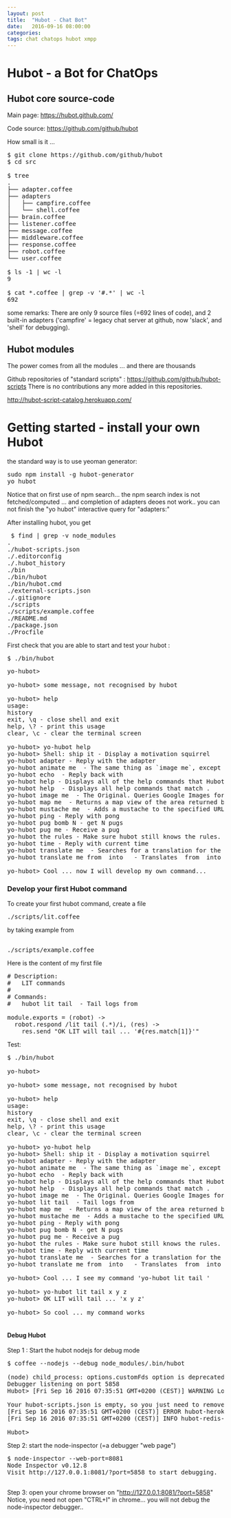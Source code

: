 ```yaml
---
layout: post
title:  "Hubot - Chat Bot"
date:   2016-09-16 08:00:00
categories: 
tags: chat chatops hubot xmpp
---
```


<h1>Hubot - a Bot for ChatOps</h1>

<H2>Hubot core source-code</H2>
Main page: <A href="https://hubot.github.com/">https://hubot.github.com/</A>

Code source: <A href="https://github.com/github/hubot">https://github.com/github/hubot</A>

How small is it ...
<PRE>
$ git clone https://github.com/github/hubot
$ cd src

$ tree
.
├── adapter.coffee
├── adapters
│   ├── campfire.coffee
│   └── shell.coffee
├── brain.coffee
├── listener.coffee
├── message.coffee
├── middleware.coffee
├── response.coffee
├── robot.coffee
└── user.coffee

$ ls -1 | wc -l
9

$ cat *.coffee | grep -v '#.*' | wc -l
692
</PRE>

some remarks:
There are only 9 source files (=692 lines of code), and 2 built-in adapters ('campfire' = legacy chat server at github, now 'slack', and 'shell' for debugging).

<H2>Hubot modules</H2>

The power comes from all the modules ... and there are thousands

Github repositories of "standard scripts" : 
<A href="https://github.com/github/hubot-scripts">https://github.com/github/hubot-scripts</A>
There is no contributions any more added in this repositories.

<A href="http://hubot-script-catalog.herokuapp.com/">http://hubot-script-catalog.herokuapp.com/</A>


<H1>Getting started - install your own Hubot</H1>

the standard way is to use yeoman generator:

<PRE>
sudo npm install -g hubot-generator 
yo hubot
</PRE>


Notice that on first use of npm search... the npm search index is not fetched/computed ... and completion of adapters deoes not work.. you can not finish the "yo hubot" interactive query for "adapters:"


After installing hubot, you get
<PRE>
 $ find | grep -v node_modules
.
./hubot-scripts.json
./.editorconfig
./.hubot_history
./bin
./bin/hubot
./bin/hubot.cmd
./external-scripts.json
./.gitignore
./scripts
./scripts/example.coffee
./README.md
./package.json
./Procfile
</PRE>

First check that you are able to start and test your hubot :
<PRE>
$ ./bin/hubot
</PRE>

<PRE>
yo-hubot>

yo-hubot> some message, not recognised by hubot

yo-hubot> help
usage:
history 
exit, \q - close shell and exit
help, \? - print this usage
clear, \c - clear the terminal screen

yo-hubot> yo-hubot help
yo-hubot> Shell: ship it - Display a motivation squirrel
yo-hubot adapter - Reply with the adapter
yo-hubot animate me <query> - The same thing as `image me`, except adds a few parameters to try to return an animated GIF instead.
yo-hubot echo <text> - Reply back with <text>
yo-hubot help - Displays all of the help commands that Hubot knows about.
yo-hubot help <query> - Displays all help commands that match <query>.
yo-hubot image me <query> - The Original. Queries Google Images for <query> and returns a random top result.
yo-hubot map me <query> - Returns a map view of the area returned by `query`.
yo-hubot mustache me <url|query> - Adds a mustache to the specified URL or query result.
yo-hubot ping - Reply with pong
yo-hubot pug bomb N - get N pugs
yo-hubot pug me - Receive a pug
yo-hubot the rules - Make sure hubot still knows the rules.
yo-hubot time - Reply with current time
yo-hubot translate me <phrase> - Searches for a translation for the <phrase> and then prints that bad boy out.
yo-hubot translate me from <source> into <target> <phrase> - Translates <phrase> from <source> into <target>. Both <source> and <target> are optional

yo-hubot> Cool ... now I will develop my own command...
</PRE>


<H3>Develop your first Hubot command</H3> 

To create your first hubot command, create a file
<PRE>
./scripts/lit.coffee
</PRE>
by taking example from
<PRE> 
./scripts/example.coffee
</PRE>

Here is the content of my first file
<PRE>
# Description:
#   LIT commands
#
# Commands:
#   hubot lit tail <servers> - Tail logs from <servers>

module.exports = (robot) ->
  robot.respond /lit tail (.*)/i, (res) ->
    res.send "OK LIT will tail ... '#{res.match[1]}'"
</PRE>


Test:
<PRE>
$ ./bin/hubot

yo-hubot>

yo-hubot> some message, not recognised by hubot

yo-hubot> help
usage:
history 
exit, \q - close shell and exit
help, \? - print this usage
clear, \c - clear the terminal screen

yo-hubot> yo-hubot help
yo-hubot> Shell: ship it - Display a motivation squirrel
yo-hubot adapter - Reply with the adapter
yo-hubot animate me <query> - The same thing as `image me`, except adds a few parameters to try to return an animated GIF instead.
yo-hubot echo <text> - Reply back with <text>
yo-hubot help - Displays all of the help commands that Hubot knows about.
yo-hubot help <query> - Displays all help commands that match <query>.
yo-hubot image me <query> - The Original. Queries Google Images for <query> and returns a random top result.
yo-hubot lit tail <servers> - Tail logs from <servers>
yo-hubot map me <query> - Returns a map view of the area returned by `query`.
yo-hubot mustache me <url|query> - Adds a mustache to the specified URL or query result.
yo-hubot ping - Reply with pong
yo-hubot pug bomb N - get N pugs
yo-hubot pug me - Receive a pug
yo-hubot the rules - Make sure hubot still knows the rules.
yo-hubot time - Reply with current time
yo-hubot translate me <phrase> - Searches for a translation for the <phrase> and then prints that bad boy out.
yo-hubot translate me from <source> into <target> <phrase> - Translates <phrase> from <source> into <target>. Both <source> and <target> are optional

yo-hubot> Cool ... I see my command 'yo-hubot lit tail <servers>'

yo-hubot> yo-hubot lit tail x y z 
yo-hubot> OK LIT will tail ... 'x y z'

yo-hubot> So cool ... my command works

</PRE>





<H4>Debug Hubot</H4>

Step 1 : Start the hubot nodejs for debug mode
<PRE>
$ coffee --nodejs --debug node_modules/.bin/hubot

(node) child_process: options.customFds option is deprecated. Use options.stdio instead.
Debugger listening on port 5858
Hubot> [Fri Sep 16 2016 07:35:51 GMT+0200 (CEST)] WARNING Loading scripts from hubot-scripts.json is deprecated and will be removed in 3.0 (https://github.com/github/hubot-scripts/issues/1113) in favor of packages for each script.

Your hubot-scripts.json is empty, so you just need to remove it.
[Fri Sep 16 2016 07:35:51 GMT+0200 (CEST)] ERROR hubot-heroku-alive included, but missing HUBOT_HEROKU_KEEPALIVE_URL. `heroku config:set HUBOT_HEROKU_KEEPALIVE_URL=$(heroku apps:info -s  | grep web-url | cut -d= -f2)`
[Fri Sep 16 2016 07:35:51 GMT+0200 (CEST)] INFO hubot-redis-brain: Using default redis on localhost:6379

Hubot&gt;
</PRE>

Step 2: start the node-inspector (=a debugger "web page")
<PRE>
$ node-inspector --web-port=8081
Node Inspector v0.12.8
Visit http://127.0.0.1:8081/?port=5858 to start debugging.

</PRE>

Step 3: open your chrome browser on "http://127.0.0.1:8081/?port=5858"
Notice, you need not open "CTRL+I" in chrome... you will not debug the node-inspector debugger..




